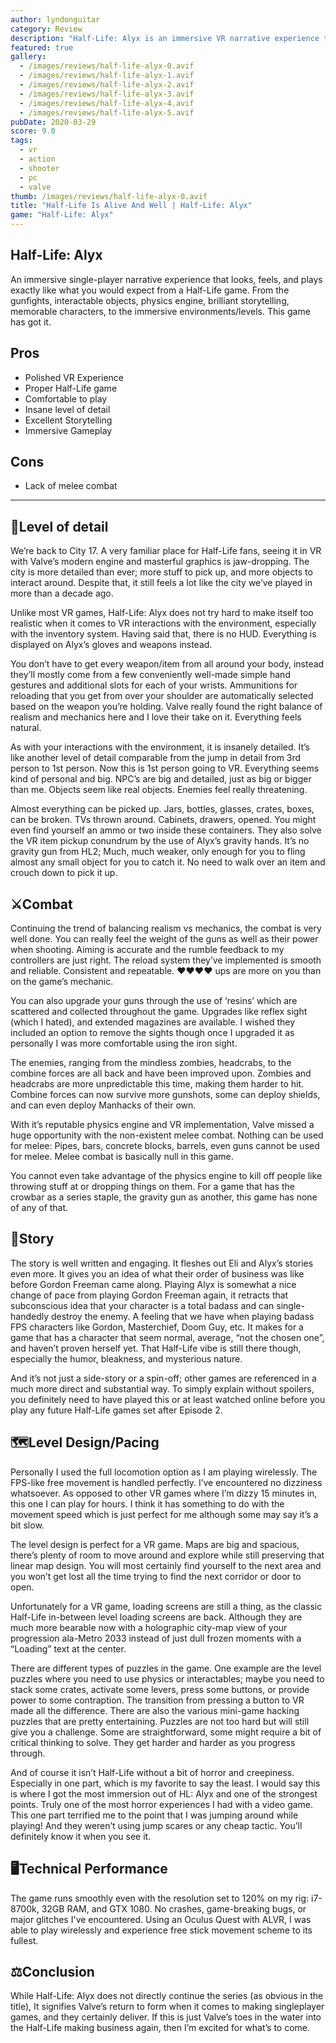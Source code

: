 ```yaml
---
author: lyndonguitar
category: Review
description: "Half-Life: Alyx is an immersive VR narrative experience that captures everything fans expect from a Half-Life game with polished gameplay, insane detail, and excellent storytelling."
featured: true
gallery:
  - /images/reviews/half-life-alyx-0.avif
  - /images/reviews/half-life-alyx-1.avif
  - /images/reviews/half-life-alyx-2.avif
  - /images/reviews/half-life-alyx-3.avif
  - /images/reviews/half-life-alyx-4.avif
  - /images/reviews/half-life-alyx-5.avif
pubDate: 2020-03-29
score: 9.0
tags:
  - vr
  - action
  - shooter
  - pc
  - valve
thumb: /images/reviews/half-life-alyx-0.avif
title: "Half-Life Is Alive And Well | Half-Life: Alyx"
game: "Half-Life: Alyx"
---
```

## Half-Life: Alyx
An immersive single-player narrative experience that looks, feels, and plays exactly like what you would expect from a Half-Life game. From the gunfights, interactable objects, physics engine, brilliant storytelling, memorable characters, to the immersive environments/levels. This game has got it.

## Pros
- Polished VR Experience  
- Proper Half-Life game  
- Comfortable to play  
- Insane level of detail  
- Excellent Storytelling  
- Immersive Gameplay  

## Cons
- Lack of melee combat  

---

## 📜Level of detail  
We’re back to City 17. A very familiar place for Half-Life fans, seeing it in VR with Valve’s modern engine and masterful graphics is jaw-dropping. The city is more detailed than ever; more stuff to pick up, and more objects to interact around. Despite that, it still feels a lot like the city we’ve played in more than a decade ago.

Unlike most VR games, Half-Life: Alyx does not try hard to make itself too realistic when it comes to VR interactions with the environment, especially with the inventory system. Having said that, there is no HUD. Everything is displayed on Alyx’s gloves and weapons instead.

You don’t have to get every weapon/item from all around your body, instead they’ll mostly come from a few conveniently well-made simple hand gestures and additional slots for each of your wrists. Ammunitions for reloading that you get from over your shoulder are automatically selected based on the weapon you’re holding. Valve really found the right balance of realism and mechanics here and I love their take on it. Everything feels natural.

As with your interactions with the environment, it is insanely detailed. It’s like another level of detail comparable from the jump in detail from 3rd person to 1st person. Now this is 1st person going to VR. Everything seems kind of personal and big. NPC’s are big and detailed, just as big or bigger than me. Objects seem like real objects. Enemies feel really threatening.

Almost everything can be picked up. Jars, bottles, glasses, crates, boxes, can be broken. TVs thrown around. Cabinets, drawers, opened. You might even find yourself an ammo or two inside these containers. They also solve the VR item pickup conundrum by the use of Alyx’s gravity hands. It’s no gravity gun from HL2; Much, much weaker, only enough for you to fling almost any small object for you to catch it. No need to walk over an item and crouch down to pick it up.

## ⚔️Combat  
Continuing the trend of balancing realism vs mechanics, the combat is very well done. You can really feel the weight of the guns as well as their power when shooting. Aiming is accurate and the rumble feedback to my controllers are just right. The reload system they’ve implemented is smooth and reliable. Consistent and repeatable. ♥♥♥♥ ups are more on you than on the game’s mechanic.

You can also upgrade your guns through the use of ‘resins’ which are scattered and collected throughout the game. Upgrades like reflex sight (which I hated), and extended magazines are available. I wished they included an option to remove the sights though once I upgraded it as personally I was more comfortable using the iron sight.

The enemies, ranging from the mindless zombies, headcrabs, to the combine forces are all back and have been improved upon. Zombies and headcrabs are more unpredictable this time, making them harder to hit. Combine forces can now survive more gunshots, some can deploy shields, and can even deploy Manhacks of their own.

With it’s reputable physics engine and VR implementation, Valve missed a huge opportunity with the non-existent melee combat. Nothing can be used for melee: Pipes, bars, concrete blocks, barrels, even guns cannot be used for melee. Melee combat is basically null in this game.

You cannot even take advantage of the physics engine to kill off people like throwing stuff at or dropping things on them. For a game that has the crowbar as a series staple, the gravity gun as another, this game has none of any of that.

## 📖Story  
The story is well written and engaging. It fleshes out Eli and Alyx’s stories even more. It gives you an idea of what their order of business was like before Gordon Freeman came along. Playing Alyx is somewhat a nice change of pace from playing Gordon Freeman again, it retracts that subconscious idea that your character is a total badass and can single-handedly destroy the enemy. A feeling that we have when playing badass FPS characters like Gordon, Masterchief, Doom Guy, etc. It makes for a game that has a character that seem normal, average, “not the chosen one”, and haven’t proven herself yet. That Half-Life vibe is still there though, especially the humor, bleakness, and mysterious nature.

And it’s not just a side-story or a spin-off; other games are referenced in a much more direct and substantial way. To simply explain without spoilers, you definitely need to have played this or at least watched online before you play any future Half-Life games set after Episode 2.

## 🗺️Level Design/Pacing  
Personally I used the full locomotion option as I am playing wirelessly. The FPS-like free movement is handled perfectly. I’ve encountered no dizziness whatsoever. As opposed to other VR games where I’m dizzy 15 minutes in, this one I can play for hours. I think it has something to do with the movement speed which is just perfect for me although some may say it’s a bit slow.

The level design is perfect for a VR game. Maps are big and spacious, there’s plenty of room to move around and explore while still preserving that linear map design. You will most certainly find yourself to the next area and you won’t get lost all the time trying to find the next corridor or door to open.

Unfortunately for a VR game, loading screens are still a thing, as the classic Half-Life in-between level loading screens are back. Although they are much more bearable now with a holographic city-map view of your progression ala-Metro 2033 instead of just dull frozen moments with a “Loading” text at the center.

There are different types of puzzles in the game. One example are the level puzzles where you need to use physics or interactables; maybe you need to stack some crates, activate some levers, press some buttons, or provide power to some contraption. The transition from pressing a button to VR made all the difference. There are also the various mini-game hacking puzzles that are pretty entertaining. Puzzles are not too hard but will still give you a challenge. Some are straightforward, some might require a bit of critical thinking to solve. They get harder and harder as you progress through.

And of course it isn’t Half-Life without a bit of horror and creepiness. Especially in one part, which is my favorite to say the least. I would say this is where I got the most immersion out of HL: Alyx and one of the strongest points. Truly one of the most horror experiences I had with a video game. This one part terrified me to the point that I was jumping around while playing! And they weren’t using jump scares or any cheap tactic. You’ll definitely know it when you see it.

## 🖥️Technical Performance  
The game runs smoothly even with the resolution set to 120% on my rig: i7-8700k, 32GB RAM, and GTX 1080. No crashes, game-breaking bugs, or major glitches I've encountered. Using an Oculus Quest with ALVR, I was able to play wirelessly and experience free stick movement scheme to its fullest.

## ⚖️Conclusion  
While Half-Life: Alyx does not directly continue the series (as obvious in the title), It signifies Valve’s return to form when it comes to making singleplayer games, and they certainly deliver. If this is just Valve’s toes in the water into the Half-Life making business again, then I’m excited for what’s to come.


